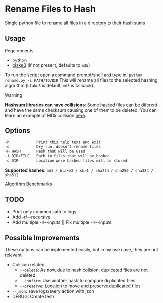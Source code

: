 # Rename Files to Hash

Single python file to rename all files in a directory to their hash sums

## Usage

Requirements:
- [python](https://www.python.org/)
- [blake3](https://pypi.org/project/blake3/) (if not present, defaults to `md5`)

To run the script open a command prompt/shell and type in: `python rename.py -i PATH/TO/DIR`
This will rename all files to the selected hashing algorithm (`blake3` is default, `md5` is fallback).

> [!warning]
> **Hashsum libraries can have collisions**: Some hashed files can be diferent and have the same checksum causing one of them to be deleted. You can learn an example of MD5 collision [here](https://www.mscs.dal.ca/~selinger/md5collision/).

## Options

```txt
-h            Print this help text and exit
-d            Dry run, doesn't rename files
-H HASH       Hash that will be used
-i DIR/FILE   Path to files that will be hashed
-o DIR        Location were hashed files will be stored
```

**Supported hashes:** `md5 / blake3 / sha1 / sha224 / sha256 / sha384 / sha512`

[Algorithm Benchmarks](benchmark/README.md)

## TODO

- Print only common path to logs
- Add -r/--recursive
- Add multiple -i/--inputs || Fix multiple -i/--inputs

## Possible Improvements

These options can be implemented easily, but in my use case, they are not relevant

- Colision related
  - `--delete`: As now, due to hash colision, duplicated files are not deleted
  - `--confirm`: Use another hash to compare duplicated files
  - `--preserve`: Location to move and preserve duplicated files
- `--json`: save logs/every action with json
- DEBUG: Create tests
